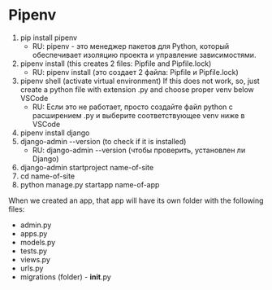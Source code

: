 # Pipenv
1. pip install pipenv
   - RU: pipenv - это менеджер пакетов для Python, который обеспечивает изоляцию проекта и управление зависимостями.
2. pipenv install (this creates 2 files: Pipfile and Pipfile.lock)
   - RU: pipenv install (это создает 2 файла: Pipfile и Pipfile.lock)
3. pipenv shell (activate virtual environment)
If this does not work, so, just create a python file with extension .py and choose proper venv below VSCode
   - RU: Если это не работает, просто создайте файл python с расширением .py и выберите соответствующее venv ниже в VSCode
4. pipenv install django
5. django-admin --version (to check if it is installed)
   - RU: django-admin --version (чтобы проверить, установлен ли Django)
6. django-admin startproject name-of-site
7. cd name-of-site
8. python manage.py startapp name-of-app

When we created an app, that app will have its own folder with the following files:
   - admin.py
   - apps.py
   - models.py
   - tests.py
   - views.py
   - urls.py
   - migrations (folder)
    - __init__.py